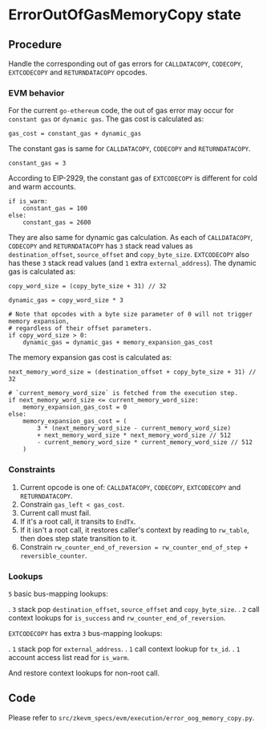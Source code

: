 # ErrorOutOfGasMemoryCopy state

## Procedure

Handle the corresponding out of gas errors for `CALLDATACOPY`, `CODECOPY`, `EXTCODECOPY` and `RETURNDATACOPY` opcodes.

### EVM behavior

For the current `go-ethereum` code, the out of gas error may occur for `constant gas` or `dynamic gas`. The gas cost is calculated as:

```
gas_cost = constant_gas + dynamic_gas
```

The constant gas is same for `CALLDATACOPY`, `CODECOPY` and `RETURNDATACOPY`.

```
constant_gas = 3
```

According to EIP-2929, the constant gas of `EXTCODECOPY` is different for cold and warm accounts.

```
if is_warm:
    constant_gas = 100
else:
    constant_gas = 2600
```

They are also same for dynamic gas calculation. As each of `CALLDATACOPY`, `CODECOPY` and `RETURNDATACOPY` has `3` stack read values as `destination_offset`, `source_offset` and `copy_byte_size`. `EXTCODECOPY` also has these `3` stack read values (and `1` extra `external_address`). The dynamic gas is calculated as:

```
copy_word_size = (copy_byte_size + 31) // 32

dynamic_gas = copy_word_size * 3

# Note that opcodes with a byte size parameter of 0 will not trigger memory expansion,
# regardless of their offset parameters.
if copy_word_size > 0:
    dynamic_gas = dynamic_gas + memory_expansion_gas_cost
```

The memory expansion gas cost is calculated as:

```
next_memory_word_size = (destination_offset + copy_byte_size + 31) // 32

# `current_memory_word_size` is fetched from the execution step.
if next_memory_word_size <= current_memory_word_size:
    memory_expansion_gas_cost = 0
else:
    memory_expansion_gas_cost = (
        3 * (next_memory_word_size - current_memory_word_size)
        + next_memory_word_size * next_memory_word_size // 512
        - current_memory_word_size * current_memory_word_size // 512
    )
```

### Constraints

1. Current opcode is one of:  `CALLDATACOPY`, `CODECOPY`, `EXTCODECOPY` and `RETURNDATACOPY`.
2. Constrain `gas_left < gas_cost`.
3. Current call must fail.
4. If it's a root call, it transits to `EndTx`.
5. If it isn't a root call, it restores caller's context by reading to `rw_table`, then does step state transition to it.
6. Constrain `rw_counter_end_of_reversion = rw_counter_end_of_step + reversible_counter`.

### Lookups

`5` basic bus-mapping lookups:

. `3` stack pop `destination_offset`, `source_offset` and `copy_byte_size`.
. `2` call context lookups for `is_success` and `rw_counter_end_of_reversion`.

`EXTCODECOPY` has extra `3` bus-mapping lookups:

. `1` stack pop for `external_address`.
. `1` call context lookup for `tx_id`.
. `1` account access list read for `is_warm`.

And restore context lookups for non-root call.

## Code

Please refer to `src/zkevm_specs/evm/execution/error_oog_memory_copy.py`.
